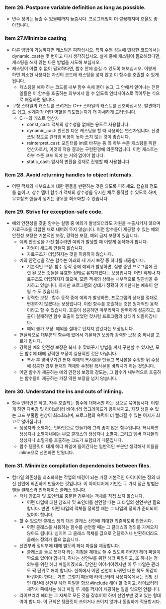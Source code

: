 ### Item 26. Postpone variable definition as long as possible.

- 변수 정의는 늦출 수 있을때까지 늦춥시다. 프로그래밍이 더 깔끔해지며 효율도 좋아집니다.

### Item 27.Minimize casting

- 다른 방법이 가능하다면 캐스팅은 피하십시오. 특히 수행 성능에 민감한 코드에서는 dynamic_cast는 몇 번이고 다시 생각하십시오. 설계 중에 캐스팅이 필요해졌다면, 캐스팅을 쓰지 않는 다른 방법을 시도해 보십시오.
- 캐스팅이 어쩔 수 없이 필요하다면, 함수 안에 숨길 수 있도록 해보십시오. 이렇게 하면 최소한 사용자는 자신의 코드에 캐스팅을 넣지 않고 이 함수를 호출할 수 있게 됩니다.
    - 캐스팅을 해야 하는 코드를 내부 함수 속에 몰아 놓고, 그 안에서 일어나는 천한 일들은 이 함수를 호출하는 외부에서 알 수 없도록 인터페이스로 막아두는 식으로 해결하면 됩니다.
- 구형 스타일의 캐스트를 쓰려거든 C++ 스타일의 캐스트를 선호하십시오. 발견하기도 쉽고, 설계자가 어떤 역할을 의도했는지가 더 자세하게 드러납니다.
    - C++의 캐스트 연산자
        - const_cast: 객체의 상수성을 없애는 용도로 사용합니다.
        - dynamic_cast: 안전한 다운 캐스팅을 할 때 사용하는 연산자입니다. 신경쓰일 정도로 런타임 비용이 높아 쓰지 않는 것이 좋습니다.
        - reinterpret_cast: 포인터를 int로 바꾸는 등 의 하부 수준 캐스팅을 위한 연산자로서, 이것의 작용 결과는 구현환경에 의존적입니다. 이런 캐스트는 하부 수준 코드 외에 는 거의 없어야 합니다.
        - static_cast: 암시적 변환을 강제로 진행할 때 사용합니다.

### Item 28. Avoid returning handles to object internals.

- 어떤 객체의 내부요소에 대한 핸들을 반환하는 것은 되도록 피하세요. 캡슐화 정도를 높이고, 상수 멤버 함수가 객체의 상수성을 유지한 채로 동작할 수 있도록 하며, 무효참조 핸들이 생기는 경우를 최소화할 수 있습니다.

### item 29. Strive for exception-safe code.

- 예외 안전성을 갖춘 함수는 실행 중 예외가 발생되더라도 자원을 누출시키지 않으며 자료구조를 더럽힌 채로 내버려 두지 않습니다. 이런 함수들이 제공할 수 있는 예외 안전성 보장은 기본적인 보장, 강력한 보장, 예외 금지 보장이 있습니다.
    - 예외 안전성을 가진 함수라면 예외가 발생할 때 이렇게 동작해야 합니다.
        - 자원이 새도록 만들지 않습니다.
        - 자료구조가 더럽혀지는 것을 허용하지 않습니다.
    - 예외 안전성을 갖춘 함수는 아래의 세 가지 보장 중 하나를 제공합니다.
        - 기본적인 보장: 함수 동작 중에 예외가 발생하면, 실행 중인 프로그램에 관련 된 모든 것들을 유효한 상태로 유지하겠다는 보장입니다. 어떤 객체나 자료구조도 더럽혀지지 않으며, 모든 객체의 상태는 내부적으로 일관성을 유지하고 있습니다. 하지만 프로그램의 상태가 정확히 어떠한지는 예측이 안 될 수 도 있습니다.
        - 강력한 보장 : 함수 동작 중에 예외가 발생하면, 프로그램의 상태를 절대로 변경하지 않겠다는 보장입니다. 이런 함수를 호출하는 것은 원자적인 동작이라고 할 수 있습니다. 호출이 성공하면 마무리까지 완벽하게 성공하고, 호출이 실패하면 함수 호출이 없었던 것처럼 프로그램의 상태가 되돌아갑니다.
        - 예외 불가 보장: 예외를 절대로 던지지 않겠다는 보장입니다.
    - 현실적으로 대부분의 함수에 있어서 기본적인 보장과 강력한 보장 중 하나를 고르게 됩니다.
    - 강력한 예외 안전성 보장은 복사 후 맞바꾸기 방법을 써서 구현할 수 있지만, 모든 함수에 대해 강력한 보장이 실용적인 것은 아닙니다.
        - 복사 후 맞바꾸기란 현재 객체의 복사본을 만들고 복사본을 수정한 뒤 수정에 성공한 경우 현재의 객체와 수정된 복사본을 바꿔치기 하는 것입니다.
    - 어떤 함수가 제공하는 예외 안전성 보장의 강도는, 그 함수가 내부적으로 호출하는 함수들이 제공하는 가장 약한 보장을 넘지 않습니다.

### item 30. Understand the ins and outs of inlining.

- 함수 인라인은 작고, 자주 호출되는 함수에 대해서만 하는 것으로 묶어둡시다. 이렇게 하면 디버깅 및 라이브러리 바이너리 업그레이드가 용이해지고, 자칫 생길 수 있는 코드 부풀림 현상이 최소화되며, 프로그램의 속력이 더 빨라질 수 있는 여지가 최고로 많아집니다.
    - 생성자와 소멸자는 인라인으로 만들기에 그리 좋지 않은 함수입니다. 왜냐하면 생성자나 소멸자내에는 부모 클래스의 생성자나 소멸자, 그리고 멤버 객체들의 생성자나 소멸자를 호출하는 코드가 포함되기 때문입니다.
    - 함수 템플릿이 대개 헤더 파일에 들어간다는 일반적인 부분만 생각해서 이들을 inline으로 선언하면 안됩니다.

### Item 31. Minimize compilation dependencies between files.

- 컴파일 의존성을 최소화하는 작업의 배경이 되는 가장 기본적인 아이디어는 정의 대신 선언에 의존하게 만들자는 것입니다. 이 아이디어에 기반한 두 가지 접근 방법은 핸들 클래스와 인터페이스 클래스 입니다.
    - 객체 참조자 및 포인터로 충분한 경우에는 객체를 직접 쓰지 않습니다.
        - 어떤 타입에 대한 참조자 및 포인터를 선언할 때는 그 타입의 선언부만 필요합니다. 반면, 어떤 타입의 객체를 정의할 때는 그 타입의 정의가 준비되어 있어야 합니다.
    - 할 수 있으면 클래스 정의 대신 클래스 선언에 최대한 의존하도록 만듭시다.
        - 어떤 클래스를 사용하는 함수를 선언할 때는 그 클래스의 정의를 가져오지 않아도 됩니다. 심지어 그 클래스 객체를 값으로 전달하거나 반환하더라도 클래스 정의가 필요 없습니다.
    - 선언부와 정의부에 대해 별도의 헤더 파일을 제공합니다.
        - 클래스를 둘로 쪼개자 라는 지침을 제대로 쓸 수 있도록 하려면 헤더 파일이 짝으로 있어야 합니다. 하나는 선언부를 위한 헤더 파일이고, 또 하나는 정의부를 위한 헤더 파일이겠지요. 당연한 이야기이겠지만 이 두 파일은 관리도 짝 단위로 해야 합니다. 한쪽에서 어떤 선언이 바뀌면 다른 쪽도 똑같이 바뀌어야 한다는 거죠. 그렇기 때문에 라이브러리 사용자쪽에서는 전방 선언 대신에 선언부 헤더 파일을 항상 #include 해야 할 것이고, 라이브러리 제작자 쪽에서는 헤더 파일 두 개를 짝지어 제공하는 일을 잊으면 안됩니다.
    - 라이브러리 헤더는 그 자체로 모든 것을 갖추어야 하며 선언부만 갖고 있는 형태여야 합니다. 이 규칙은 템플릿이 쓰이거나 쓰이지 않거나 동일하게 적용합시다.

